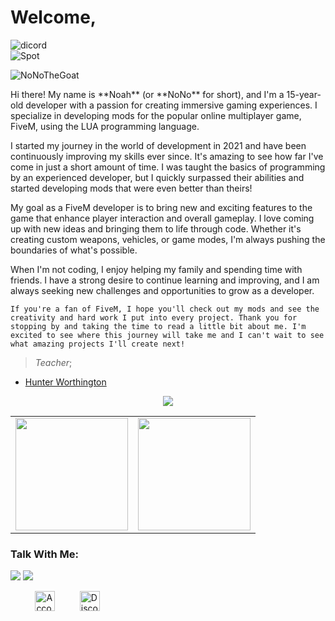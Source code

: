 # Welcome,



<div align="left"><img alt="dicord"src="https://discord.c99.nl/widget/theme-3/757589619499073597.png"></div>

<div align="left"><img alt= "Spot"src ="https://spotify-github-profile.vercel.app/api/view?uid=31of66p6sxwy5algufh3hfclew2a&cover_image=true&theme=novatorem&show_offline=false&background_color=121212&interchange=false&bar_color=53b14f&bar_color_cover=true)](https://github.com/kittinan/spotify-github-profile"></div>
<p align="left"> <img src="https://komarev.com/ghpvc/?username=NoNoTheGoat&label=Profile%20views&color=0dd3b2&style=flat-square" alt="NoNoTheGoat" /> </p> </p>
Hi there! My name is **Noah** (or **NoNo** for short), and I'm a 15-year-old developer with a passion for creating immersive gaming experiences. I specialize in developing mods for the popular online multiplayer game, FiveM, using the LUA programming language.

I started my journey in the world of development in 2021 and have been continuously improving my skills ever since. It's amazing to see how far I've come in just a short amount of time. I was taught the basics of programming by an experienced developer, but I quickly surpassed their abilities and started developing mods that were even better than theirs!

My goal as a FiveM developer is to bring new and exciting features to the game that enhance player interaction and overall gameplay. I love coming up with new ideas and bringing them to life through code. Whether it's creating custom weapons, vehicles, or game modes, I'm always pushing the boundaries of what's possible.

When I'm not coding, I enjoy helping my family and spending time with friends. I have a strong desire to continue learning and improving, and I am always seeking new challenges and opportunities to grow as a developer.

`If you're a fan of FiveM, I hope you'll check out my mods and see the creativity and hard work I put into every project. Thank you for stopping by and taking the time to read a little bit about me. I'm excited to see where this journey will take me and I can't wait to see what amazing projects I'll create next!`

> _Teacher_; 
+ [Hunter Worthington](https://github.com/HunterDevelopment)



</p>
<div align="center"><img src="https://github-profile-trophy.vercel.app/?username=NoNoTheGoat&theme=dracula&count_private=true"></div>

<table width="100%" align="center">
  <tr>
    <td>
<img height="180em" src="https://github-readme-stats.vercel.app/api?username=NoNoTheGoat&show_icons=true&hide_border=true&theme=tokyonight" /> </td>
 <td> <img height="180em" src="https://github-readme-stats.vercel.app/api/top-langs/?username=NoNoTheGoat&show_icons=true&hide_border=true&layout=compact&langs_count=8&theme=tokyonight"/> </td>
  </tr>
 <table>

   <h3 align="left">Talk With Me:</h3>
<p align="center">
  
  ![](https://dcbadge.vercel.app/api/shield/757589619499073597&?style=plastic)        ![](https://dcbadge.vercel.app/api/server/hZCbe3vaPy?style=plastic)
  
  
&nbsp;&nbsp;&nbsp;&nbsp;&nbsp;&nbsp;&nbsp;&nbsp;&nbsp;
<a href="https://discord.com/users/757589619499073597" target="_blank"><img alt="Account" title="Account" height="32" width="32" src="https://raw.githubusercontent.com/peterthehan/peterthehan/master/assets/discord.svg"></a>&nbsp;&nbsp;&nbsp;&nbsp;&nbsp;&nbsp;&nbsp;&nbsp;&nbsp;
<a href="https://discord.gg/hZCbe3vaPy" target="_blank"><img alt="Discord-Server" src="https://raw.githubusercontent.com/peterthehan/peterthehan/master/assets/discord.svg" alt="twitter" height="32" width="32" /></a>
</a>&nbsp;&nbsp;&nbsp;&nbsp;&nbsp;&nbsp;&nbsp;&nbsp;&nbsp;</a>&nbsp;&nbsp;&nbsp;&nbsp;&nbsp;&nbsp;&nbsp;&nbsp;&nbsp;
